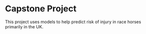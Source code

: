 # Capstone Project
This project uses models to help predict risk of injury in race horses
primarily in the UK.
